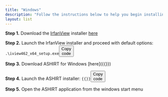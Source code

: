 ```yaml
---
title: "Windows"
description: "Follow the instructions below to help you begin installing ASHIRT to your local desktop"
layout: list
---
```


**Step 1.** Download the <a href="https://www.irfanview.com/" target="_blank">IrfanView</a> installer [here](https://download.betanews.com/download/967963863-1/iview462_x64_setup.exe)

**Step 2.** Launch the IrfanView installer and proceed with default options:\
<code class="windows-code-smaller" id="launch-ir-fanview-installer">.\iview462_x64_setup.exe<button onClick="copyCode('launch-ir-fanview-installer')">Copy code</button></code>

**Step 3.** Download ASHIRT for Windows [here]({{<fetch-ashirt-version template="https://github.com/ashirt-ops/ashirt/releases/download/%[1]v/ashirt-%[1]v.exe">}})

**Step 4.** Launch the ASHIRT installer:
<code class="windows-code-smaller" id="launch-ashirt-installer">{{<fetch-ashirt-version template=".\ashirt-%[1]v.exe">}}<button onClick="copyCode('launch-ashirt-installer')">Copy code</button></code>

**Step 5.** Open the ASHIRT application from the windows start menu
